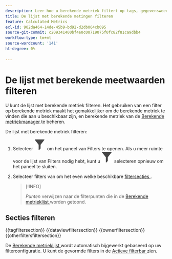 ```yaml
---
description: Leer hoe u berekende metriek filtert op tags, gegevensweergave, eigenaars en andere filters.
title: De lijst met berekende metingen filteren
feature: Calculated Metrics
exl-id: 902da464-14de-45b9-bd92-d2db064cb095
source-git-commit: c209341400bf4e0c00719075f0fc82f81ca9dbb4
workflow-type: tm+mt
source-wordcount: '141'
ht-degree: 0%

---
```


# De lijst met berekende meetwaarden filteren

U kunt de lijst met berekende metriek filteren. Het gebruiken van een filter op berekende metriek maakt het gemakkelijker om de berekende metriek te vinden die aan u beschikbaar zijn, en berekende metriek van de [ Berekende metriekmanager ](cm-manager.md) te beheren.


De lijst met berekende metriek filteren:

1. Selecteer ![ Filter ](/help/assets/icons/Filter.svg) om het paneel van Filters te openen. Als u meer ruimte voor de lijst van Filters nodig hebt, kunt u ![ Filter ](/help/assets/icons/Filter.svg) selecteren opnieuw om het paneel te sluiten.
1. Selecteer filters van om het even welke beschikbare [ filtersecties ](#filter-sections).

   >[!INFO]
   >
   >*Punten* verwijzen naar de filterpunten die in de [ Berekende metrieklijst ](cm-manager.md#filters-list) worden getoond.
   > 

## Secties filteren

{{tagfiltersection}}
{{dataviewfiltersection}}
{{ownerfiltersection}}
{{otherfiltersfiltersection}}


De [ Berekende metrieklijst ](cm-manager.md#filters-list) wordt automatisch bijgewerkt gebaseerd op uw filterconfiguratie. U kunt de gevormde filters in de [ Actieve filterbar ](cm-manager.md#active-filter-bar) zien.
